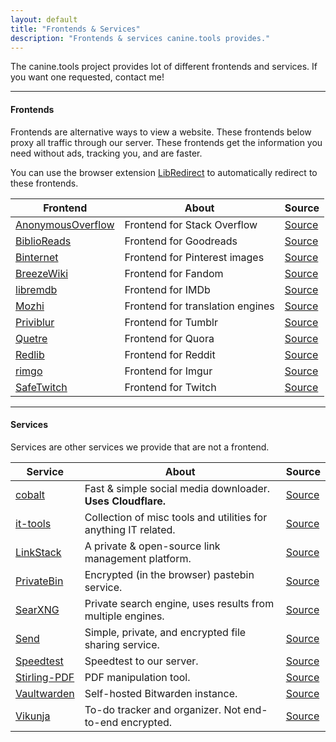 ```yaml
---
layout: default
title: "Frontends & Services"
description: "Frontends & services canine.tools provides."
---
```

The canine.tools project provides lot of different frontends and services. If you want one requested, contact me!

---

#### Frontends
Frontends are alternative ways to view a website. These frontends below proxy all traffic through our server. These frontends get the information you need without ads, tracking you, and are faster.

You can use the browser extension [LibRedirect](https://libredirect.github.io/) to automatically redirect to these frontends.

|Frontend|About|Source|
|---|---|---|
|[AnonymousOverflow](https://overflow.canine.tools/)|Frontend for Stack Overflow|[Source](https://github.com/httpjamesm/AnonymousOverflow)|
|[BiblioReads](https://read.canine.tools/)|Frontend for Goodreads|[Source](https://github.com/nesaku/BiblioReads)|
|[Binternet](https://binternet.canine.tools/)|Frontend for Pinterest images|[Source](https://github.com/Ahwxorg/binternet/)|
|[BreezeWiki](https://breeze.canine.tools/)|Frontend for Fandom|[Source](https://gitdab.com/cadence/breezewiki)|
|[libremdb](https://libremdb.canine.tools/)|Frontend for IMDb|[Source](https://github.com/zyachel/libremdb)|
|[Mozhi](https://mozhi.canine.tools/)|Frontend for translation engines|[Source](https://codeberg.org/aryak/mozhi)|
|[Priviblur](https://priviblur.canine.tools/)|Frontend for Tumblr|[Source](https://github.com/syeopite/priviblur)|
|[Quetre](https://quetre.canine.tools/)|Frontend for Quora|[Source](https://github.com/zyachel/quetre)|
|[Redlib](https://redlib.canine.tools/)|Frontend for Reddit|[Source](https://github.com/redlib-org/redlib)|
|[rimgo](https://rimgo.canine.tools/)|Frontend for Imgur|[Source](https://codeberg.org/rimgo/rimgo)|
|[SafeTwitch](https://safetwitch.canine.tools/)|Frontend for Twitch|[Source](https://codeberg.org/SafeTwitch/safetwitch)|

---

#### Services
Services are other services we provide that are not a frontend.

|Service|About|Source|
|---|---|---|
|[cobalt](https://cobalt.canine.tools)|Fast & simple social media downloader. **Uses Cloudflare.**|[Source](https://github.com/imputnet/cobalt)|
|[it-tools](https://it-tools.canine.tools)|Collection of misc tools and utilities for anything IT related.|[Source](https://github.com/imputnet/cobalt)|
|[LinkStack](https://link.canine.tools)|A private & open-source link management platform.|[Source](https://github.com/LinkStackOrg/LinkStack)|
|[PrivateBin](https://paste.canine.tools)|Encrypted (in the browser) pastebin service.|[Source](https://github.com/PrivateBin/PrivateBin)|
|[SearXNG](https://search.canine.tools)|Private search engine, uses results from multiple engines.|[Source](https://github.com/searxng/searxng)|
|[Send](https://send.canine.tools)|Simple, private, and encrypted file sharing service.|[Source](https://github.com/timvisee/send)|
|[Speedtest](https://speedtest.canine.tools)|Speedtest to our server.|[Source](https://github.com/openspeedtest/Speed-Test)|
|[Stirling-PDF](https://pdf.canine.tools)|PDF manipulation tool.|[Source](https://github.com/Stirling-Tools/Stirling-PDF)|
|[Vaultwarden](https://vault.canine.tools)|Self-hosted Bitwarden instance.|[Source](https://github.com/dani-garcia/vaultwarden)|
|[Vikunja](https://vikunja.canine.tools)|To-do tracker and organizer. Not end-to-end encrypted.|[Source](https://kolaente.dev/vikunja/vikunja)|